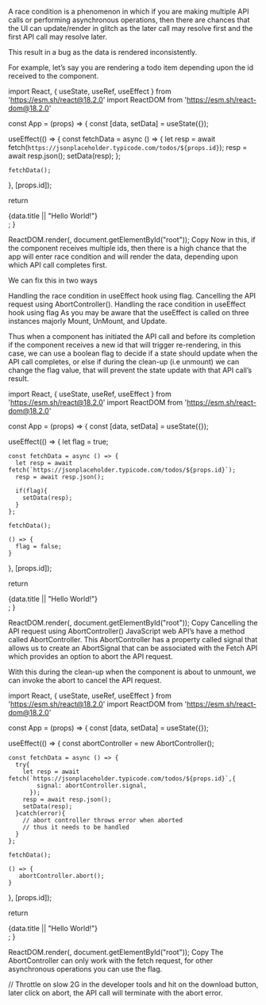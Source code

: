 A race condition is a phenomenon in which if you are making multiple API calls or performing asynchronous operations, then there are chances that the UI can update/render in glitch as the later call may resolve first and the first API call may resolve later.

This result in a bug as the data is rendered inconsistently.

For example, let’s say you are rendering a todo item depending upon the id received to the component.

import React, { useState, useRef, useEffect } from 'https://esm.sh/react@18.2.0'
import ReactDOM from 'https://esm.sh/react-dom@18.2.0'

const App = (props) => {
  const [data, setData] = useState({});

  useEffect(() => {
    const fetchData = async () => {
      let resp = await fetch(`https://jsonplaceholder.typicode.com/todos/${props.id}`);
      resp = await resp.json();
      setData(resp);
    };

    fetchData();
  }, [props.id]);

  return <div>{data.title || "Hello World!"}</div>;
}

ReactDOM.render(<App />, document.getElementById("root"));
Copy
Now in this, if the component receives multiple ids, then there is a high chance that the app will enter race condition and will render the data, depending upon which API call completes first.

We can fix this in two ways

Handling the race condition in useEffect hook using flag.
Cancelling the API request using AbortController().
Handling the race condition in useEffect hook using flag
As you may be aware that the useEffect is called on three instances majorly Mount, UnMount, and Update.

Thus when a component has initiated the API call and before its completion if the component receives a new id that will trigger re-rendering, in this case, we can use a boolean flag to decide if a state should update when the API call completes, or else if during the clean-up (i.e unmount) we can change the flag value, that will prevent the state update with that API call’s result.

import React, { useState, useRef, useEffect } from 'https://esm.sh/react@18.2.0'
import ReactDOM from 'https://esm.sh/react-dom@18.2.0'

const App = (props) => {
  const [data, setData] = useState({});

  useEffect(() => {
    let flag = true;
    
    const fetchData = async () => {
      let resp = await fetch(`https://jsonplaceholder.typicode.com/todos/${props.id}`);
      resp = await resp.json();
      
      if(flag){
        setData(resp);
      }
    };

    fetchData();
    
    () => {
      flag = false;
    }
  }, [props.id]);

  return <div>{data.title || "Hello World!"}</div>;
}

ReactDOM.render(<App />, document.getElementById("root"));
Copy
Cancelling the API request using AbortController()
JavaScript web API’s have a method called AbortController. This AbortController has a property called signal that allows us to create an AbortSignal that can be associated with the Fetch API which provides an option to abort the API request.

With this during the clean-up when the component is about to unmount, we can invoke the abort to cancel the API request.

import React, { useState, useRef, useEffect } from 'https://esm.sh/react@18.2.0'
import ReactDOM from 'https://esm.sh/react-dom@18.2.0'

const App = (props) => {
  const [data, setData] = useState({});

  useEffect(() => {
    const abortController = new AbortController();
    
    const fetchData = async () => {
      try{
        let resp = await fetch(`https://jsonplaceholder.typicode.com/todos/${props.id}`,{
            signal: abortController.signal,
          });
        resp = await resp.json();
        setData(resp);
      }catch(error){
        // abort controller throws error when aborted
        // thus it needs to be handled
      }
    };

    fetchData();
    
    () => {
       abortController.abort();
    }
  }, [props.id]);

  return <div>{data.title || "Hello World!"}</div>;
}

ReactDOM.render(<App />, document.getElementById("root"));
Copy
The AbortController can only work with the fetch request, for other asynchronous operations you can use the flag.

// Throttle on slow 2G in the developer tools and hit on the download button, later click on abort, the API call will terminate with the abort error.